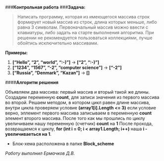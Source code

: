 ###**Контрольная работа**
###**Задача:**
> Написать программу, которая из имеющегося массива строк формирует новый массив из строк, длина которых меньше, либо равна 3 символам. Первоначальный массив можно ввести с клавиатуры, либо задать на старте выполнения алгоритма. При решении не рекомендуется пользоваться коллекциями, лучше обойтись исключительно массивами.

**Примеры:**
1. **[“Hello”, “2”, “world”, “:-)”]** → **[“2”, “:-)”]**
2. **[“1234”, “1567”, “-2”, “computer science”]** → **[“-2”]**
3. **[“Russia”, “Denmark”, “Kazan”]** → **[]**


####**Алгоритм решения**

Объявляем два массива: первый массив и вторый такой же длины.
Создадим переменную **count**, для записи значения из первого массива во второй.
Решаем методом, в котором цикл равен длине массива, внутри цикла  проверяем условие **(array1[i].Length <= 3)** если условие верно, эллемент первого массива записываем в переменную **count** элемент второго массива. 
 После того как мы прошлись по циклу увеличиваем нашу переменную (счетчик) **count** на **1**
 После прохода, возвращаемся к циклу, **for (int i = 0; i < array1.Length; i++)**  наша **i - увеличиваеться на 1**.

 + Блок-хема расположена в папке **Block_scheme**

 _Работу выполнил Ермачков Д.В._